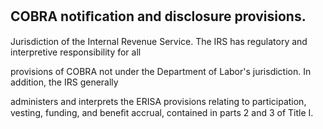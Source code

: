 ## COBRA notiﬁcation and disclosure provisions.

Jurisdiction of the Internal Revenue Service. The IRS has regulatory and interpretive responsibility for all

provisions of COBRA not under the Department of Labor's jurisdiction. In addition, the IRS generally

administers and interprets the ERISA provisions relating to participation, vesting, funding, and beneﬁt accrual, contained in parts 2 and 3 of Title I.
